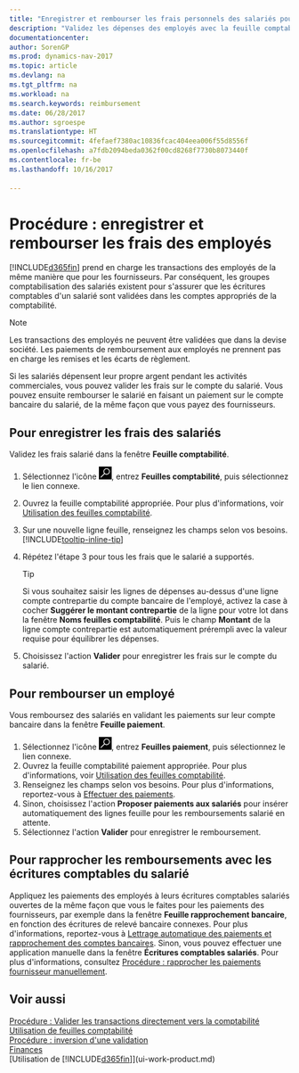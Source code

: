 ```yaml
---
title: "Enregistrer et rembourser les frais personnels des salariés pour les activités commerciales"
description: "Validez les dépenses des employés avec la feuille comptabilité sur le compte de l'employé et validez par la suite un paiement sur le compte bancaire de l'employé pour rembourser les frais liés à l'entreprise."
documentationcenter: 
author: SorenGP
ms.prod: dynamics-nav-2017
ms.topic: article
ms.devlang: na
ms.tgt_pltfrm: na
ms.workload: na
ms.search.keywords: reimbursement
ms.date: 06/28/2017
ms.author: sgroespe
ms.translationtype: HT
ms.sourcegitcommit: 4fefaef7380ac10836fcac404eea006f55d8556f
ms.openlocfilehash: a7fdb2094beda0362f00cd8268f7730b8073440f
ms.contentlocale: fr-be
ms.lasthandoff: 10/16/2017

---
```

# <a name="how-to-record-and-reimburse-employees-expenses"></a>Procédure : enregistrer et rembourser les frais des employés
[!INCLUDE[d365fin](includes/d365fin_md.md)] prend en charge les transactions des employés de la même manière que pour les fournisseurs. Par conséquent, les groupes comptabilisation des salariés existent pour s'assurer que les écritures comptables d'un salarié sont validées dans les comptes appropriés de la comptabilité.

> [!NOTE]  
> Les transactions des employés ne peuvent être validées que dans la devise société. Les paiements de remboursement aux employés ne prennent pas en charge les remises et les écarts de règlement.

Si les salariés dépensent leur propre argent pendant les activités commerciales, vous pouvez valider les frais sur le compte du salarié. Vous pouvez ensuite rembourser le salarié en faisant un paiement sur le compte bancaire du salarié, de la même façon que vous payez des fournisseurs.

## <a name="to-record-an-employees-expense"></a>Pour enregistrer les frais des salariés
Validez les frais salarié dans la fenêtre **Feuille comptabilité**.
1. Sélectionnez l'icône ![Page ou état pour la recherche](media/ui-search/search_small.png "Page ou état pour la recherche"), entrez **Feuilles comptabilité**, puis sélectionnez le lien connexe.
2. Ouvrez la feuille comptabilité appropriée. Pour plus d'informations, voir [Utilisation des feuilles comptabilité](ui-work-general-journals.md).
3. Sur une nouvelle ligne feuille, renseignez les champs selon vos besoins. [!INCLUDE[tooltip-inline-tip](includes/tooltip-inline-tip_md.md)]    
4. Répétez l'étape 3 pour tous les frais que le salarié a supportés.

    > [!TIP]  
    > Si vous souhaitez saisir les lignes de dépenses au-dessus d'une ligne compte contrepartie du compte bancaire de l'employé, activez la case à cocher **Suggérer le montant contrepartie** de la ligne pour votre lot dans la fenêtre **Noms feuilles comptabilité**. Puis le champ **Montant** de la ligne compte contrepartie est automatiquement prérempli avec la valeur requise pour équilibrer les dépenses.
5. Choisissez l'action **Valider** pour enregistrer les frais sur le compte du salarié.

## <a name="to-reimburse-an-employee"></a>Pour rembourser un employé
Vous remboursez des salariés en validant les paiements sur leur compte bancaire dans la fenêtre **Feuille paiement**.
1. Sélectionnez l'icône ![Page ou état pour la recherche](media/ui-search/search_small.png "Page ou état pour la recherche"), entrez **Feuilles paiement**, puis sélectionnez le lien connexe.
2. Ouvrez la feuille comptabilité paiement appropriée. Pour plus d'informations, voir [Utilisation des feuilles comptabilité](ui-work-general-journals.md).
3. Renseignez les champs selon vos besoins. Pour plus d'informations, reportez-vous à [Effectuer des paiements](payables-make-payments.md).
4. Sinon, choisissez l'action **Proposer paiements aux salariés** pour insérer automatiquement des lignes feuille pour les remboursements salarié en attente.
5. Sélectionnez l'action **Valider** pour enregistrer le remboursement.  

## <a name="to-reconcile-reimbursements-with-employee-ledger-entries"></a>Pour rapprocher les remboursements avec les écritures comptables du salarié
Appliquez les paiements des employés à leurs écritures comptables salariés ouvertes de la même façon que vous le faites pour les paiements des fournisseurs, par exemple dans la fenêtre **Feuille rapprochement bancaire**, en fonction des écritures de relevé bancaire connexes. Pour plus d'informations, reportez-vous à [Lettrage automatique des paiements et rapprochement des comptes bancaires](receivables-apply-payments-auto-reconcile-bank-accounts.md). Sinon, vous pouvez effectuer une application manuelle dans la fenêtre **Écritures comptables salariés**. Pour plus d'informations, consultez [Procédure : rapprocher les paiements fournisseur manuellement](payables-how-apply-purchase-transactions-manually.md).  

## <a name="see-also"></a>Voir aussi
[Procédure : Valider les transactions directement vers la comptabilité](finance-how-post-transactions-directly.md)  
[Utilisation de feuilles comptabilité](ui-work-general-journals.md)  
[Procédure : inversion d'une validation](finance-how-reverse-journal-posting.md)  
[Finances](finance.md)  
[Utilisation de [!INCLUDE[d365fin](includes/d365fin_md.md)]](ui-work-product.md)  

